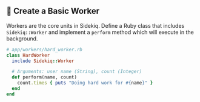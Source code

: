 ## 👷 Create a Basic Worker

Workers are the core units in Sidekiq. Define a Ruby class that includes `Sidekiq::Worker` and implement a `perform` method which will execute in the background.

```ruby
# app/workers/hard_worker.rb
class HardWorker
  include Sidekiq::Worker

  # Arguments: user name (String), count (Integer)
  def perform(name, count)
    count.times { puts "Doing hard work for #{name}" }
  end
end
```